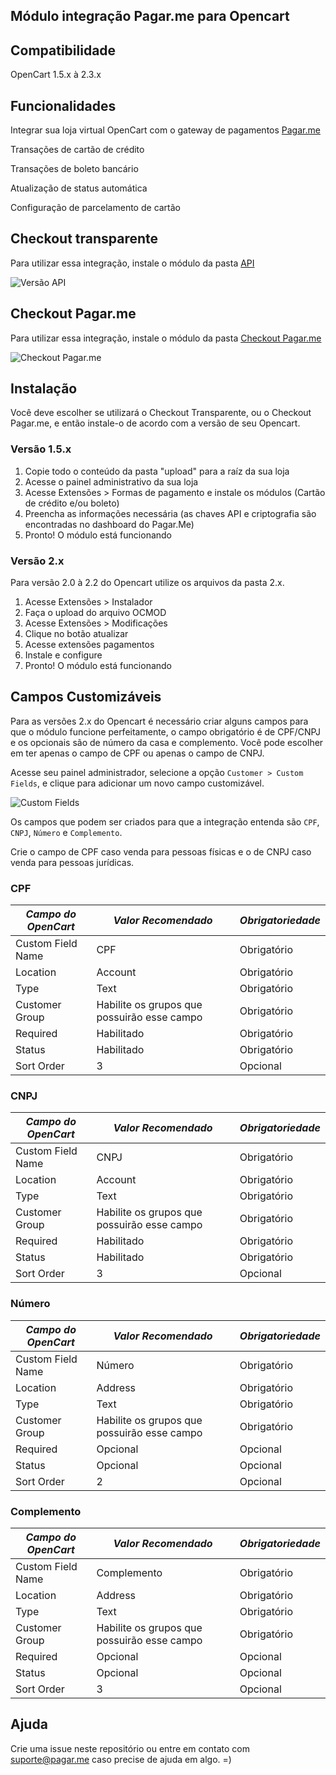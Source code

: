 ## Módulo integração Pagar.me para Opencart

## Compatibilidade

 OpenCart 1.5.x à 2.3.x

## Funcionalidades

 Integrar sua loja virtual OpenCart com o gateway de pagamentos [Pagar.me](http://pagar.me)

 Transações de cartão de crédito

 Transações de boleto bancário

 Atualização de status automática
 
 Configuração de parcelamento de cartão


## Checkout transparente

Para utilizar essa integração, instale o módulo da pasta [API](API/)

![Versão API](https://i.imgur.com/0lyloNC.png)

## Checkout Pagar.me

Para utilizar essa integração, instale o módulo da pasta [Checkout Pagar.me](Checkout%20Pagar.Me)

![Checkout Pagar.me](https://i.imgur.com/V8NzjZy.png)


## Instalação

Você deve escolher se utilizará o Checkout Transparente, ou o Checkout Pagar.me, e então instale-o de acordo com a versão de seu Opencart.

### Versão 1.5.x
1. Copie todo o conteúdo da pasta "upload" para a raíz da sua loja
2. Acesse o painel administrativo da sua loja
3. Acesse Extensões > Formas de pagamento e instale os módulos (Cartão de crédito e/ou boleto)
4. Preencha as informações necessária (as chaves API e criptografia são encontradas no dashboard do Pagar.Me)
5. Pronto! O módulo está funcionando

### Versão 2.x

Para versão 2.0 à 2.2 do Opencart utilize os arquivos da pasta 2.x.

1. Acesse Extensões > Instalador
2. Faça o upload do arquivo OCMOD
3. Acesse Extensões > Modificações
4. Clique no botão atualizar
5. Acesse extensões pagamentos
6. Instale e configure
7. Pronto! O módulo está funcionando

## Campos Customizáveis

Para as versões 2.x do Opencart é necessário criar alguns campos para que o módulo funcione perfeitamente, o campo obrigatório é de CPF/CNPJ e os opcionais são de número da casa e complemento.
Você pode escolher em ter apenas o campo de CPF ou apenas o campo de CNPJ.

Acesse seu painel administrador, selecione a opção `Customer > Custom Fields`, e clique para adicionar um novo campo customizável.

![Custom Fields](https://i.imgur.com/Enz7Vdf.png)

Os campos que podem ser criados para que a integração entenda são `CPF`, `CNPJ`, `Número` e `Complemento`.

Crie o campo de CPF caso venda para pessoas físicas e o de CNPJ caso venda para pessoas jurídicas.

### CPF

| *Campo do OpenCart* | *Valor Recomendado*                         | *Obrigatoriedade* |
|---------------------|---------------------------------------------|-------------------|
| Custom Field Name   | CPF                                         | Obrigatório       |
| Location            | Account                                     | Obrigatório       |
| Type                | Text                                        | Obrigatório       |
| Customer Group      | Habilite os grupos que possuirão esse campo | Obrigatório       |
| Required            | Habilitado                                  | Obrigatório       |
| Status              | Habilitado                                  | Obrigatório       |
| Sort Order          | 3                                           | Opcional          |


### CNPJ

| *Campo do OpenCart* | *Valor Recomendado*                         | *Obrigatoriedade* |
|---------------------|---------------------------------------------|-------------------|
| Custom Field Name   | CNPJ                                        | Obrigatório       |
| Location            | Account                                     | Obrigatório       |
| Type                | Text                                        | Obrigatório       |
| Customer Group      | Habilite os grupos que possuirão esse campo | Obrigatório       |
| Required            | Habilitado                                  | Obrigatório       |
| Status              | Habilitado                                  | Obrigatório       |
| Sort Order          | 3                                           | Opcional          |

### Número 

| *Campo do OpenCart* | *Valor Recomendado*                         | *Obrigatoriedade* |
|---------------------|---------------------------------------------|-------------------|
| Custom Field Name   | Número                                      | Obrigatório       |
| Location            | Address                                     | Obrigatório       |
| Type                | Text                                        | Obrigatório       |
| Customer Group      | Habilite os grupos que possuirão esse campo | Obrigatório       |
| Required            | Opcional                                    | Opcional          |
| Status              | Opcional                                    | Opcional          |
| Sort Order          | 2                                           | Opcional          |

### Complemento

| *Campo do OpenCart* | *Valor Recomendado*                         | *Obrigatoriedade* |
|---------------------|---------------------------------------------|-------------------|
| Custom Field Name   | Complemento                                 | Obrigatório       |
| Location            | Address                                     | Obrigatório       |
| Type                | Text                                        | Obrigatório       |
| Customer Group      | Habilite os grupos que possuirão esse campo | Obrigatório       |
| Required            | Opcional                                    | Opcional          |
| Status              | Opcional                                    | Opcional          |
| Sort Order          | 3                                           | Opcional          |


## Ajuda

Crie uma issue neste repositório ou entre em contato com suporte@pagar.me caso precise de ajuda em algo. =)
